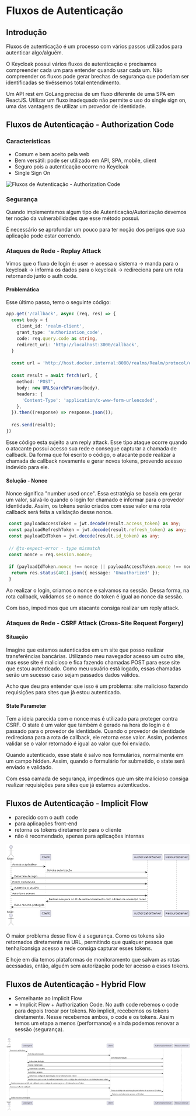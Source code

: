 # Fluxos de Autenticação

## Introdução

Fluxos de autenticação é um processo com vários passos utilizados para autenticar algo/alguém.

O Keycloak possui vários fluxos de autenticação e precisamos compreender cada um para entender quando usar cada um.
Não compreender os fluxos pode gerar brechas de segurança que poderiam ser identificadas se tivéssemos total entendimento.

Um API rest em GoLang precisa de um fluxo diferente de uma SPA em ReactJS. Utilizar um fluxo inadequado não permite o uso do single sign on, uma das vantagens de utilizar um provedor de identidade.

## Fluxos de Autenticação - Authorization Code

### Características

- Comum e bem aceito pela web
- Bem versátil: pode ser utilizado em API, SPA, mobile, client
- Seguro pois a autenticação ocorre no Keycloak
- Single Sign On

![Fluxos de Autenticação - Authorization Code](authrozation%2520code%2520flow.png)

### Segurança

Quando implementamos algum tipo de Autenticação/Autorização devemos ter noção da vulnerabilidades que esse método possui.

É necessário se aprofundar um pouco para ter noção dos perigos que sua aplicação pode estar correndo.

### Ataques de Rede - Replay Attack

Vimos que o fluxo de login é: user -> acessa o sistema -> manda para o keycloak -> informa os dados para o keycloak -> redireciona para um rota retornando junto o auth code.

#### Problemática

Esse último passo, temo o seguinte código:

```ts
app.get('/callback', async (req, res) => {
  const body = {
    client_id: 'realm-client',
    grant_type: 'authorization_code',
    code: req.query.code as string,
    redirect_uri: 'http://localhost:3000/callback',
  }

  const url = 'http://host.docker.internal:8080/realms/Realm/protocol/openid-connect/token';

  const result = await fetch(url, {
    method: 'POST',
    body: new URLSearchParams(body),
    headers: {
      'Content-Type': 'application/x-www-form-urlencoded',
    },
  }).then((response) => response.json());

  res.send(result);
})
```

Esse código esta sujeito a um reply attack. Esse tipo ataque ocorre quando o atacante possui acesso sua rede e consegue capturar a chamada de callback. Da forma que foi escrito o código, o atacante pode realizar a chamada de callback novamente e gerar novos tokens, provendo acesso indevido para ele.

#### Solução - Nonce

Nonce significa "number used once". Essa estratégia se baseia em gerar um valor, salvá-lo quando o login for chamado e informar para o provedor identidade. Assim, os tokens serão criados com esse valor e na rota callback será feita a validação desse nonce.

```ts
 const payloadAccessToken = jwt.decode(result.access_token) as any;
 const payloadRefreshToken = jwt.decode(result.refresh_token) as any;
 const payloadIdToken = jwt.decode(result.id_token) as any;

 // @ts-expect-error - type mismatch
 const nonce = req.session.nonce;

 if (payloadIdToken.nonce !== nonce || payloadAccessToken.nonce !== nonce || payloadRefreshToken.nonce !== nonce) {
  return res.status(401).json({ message: 'Unauthorized' });
 }
```

Ao realizar o login, criamos o nonce e salvamos na sessão. Dessa forma, na rota callback, validamos se o nonce do token é igual ao nonce da sessão.

Com isso, impedimos que um atacante consiga realizar um reply attack.

### Ataques de Rede - CSRF Attack (Cross-Site Request Forgery)

#### Situação

Imagine que estamos autenticados em um site que posso realizar transferências bancárias. Utilizando meu navegador acesso um outro site, mas esse site é malicioso e fica fazendo chamadas POST para esse site que estou autenticado. Como meu usuário está logado, essas chamadas serão um sucesso caso sejam passados dados válidos.

Acho que deu pra entender que isso é um problema: site malicioso fazendo requisições para sites que já estou autenticado.

#### State Parameter

Tem a ideia parecida com o nonce mas é utilizado para proteger contra CSRF. O state é um valor que também é gerado na hora do login e é passado para o provedor de identidade. Quando o provedor de identidade redireciona para a rota de callback, ele retorna esse valor. Assim, podemos validar se o valor retornado é igual ao valor que foi enviado.

Quando autenticado, esse state é salvo nos formulários, normalmente em um campo hidden. Assim, quando o formulário for submetido, o state será enviado e validado.

Com essa camada de segurança, impedimos que um site malicioso consiga realizar requisições para sites que já estamos autenticados.

## Fluxos de Autenticação - Implicit Flow

- parecido com o auth code
- para aplicações front-end
- retorna os tokens diretamente para o cliente
- não é recomendado, apenas para aplicações internas

![implicit-flow](implicit-flow.png)

O maior problema desse flow é a segurança. Como os tokens são retornados diretamente na URL, permitindo que qualquer pessoa que tenha/consiga acesso a rede consiga capturar esses tokens.

E hoje em dia temos plataformas de monitoramento que salvam as rotas acessadas, então, alguém sem autorização pode ter acesso a esses tokens.

## Fluxos de Autenticação - Hybrid Flow

- Semelhante ao Implicit Flow
- = Implicit Flow + Authorization Code. No auth code rebemos o code para depois trocar por tokens. No implicit, recebemos os tokens diretamente.
Nesse recebemos ambos, o code e os tokens. Assim temos um etapa a menos (performance) e ainda podemos renovar a sessão (segurança).

![hybrid-flow](hybrid-flow.png)
